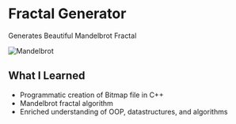 # Fractal Generator
Generates Beautiful Mandelbrot Fractal

![Mandelbrot](fractal1.bmp?raw=true)

## What I Learned
- Programmatic creation of Bitmap file in C++
- Mandelbrot fractal algorithm
- Enriched understanding of OOP, datastructures, and algorithms
